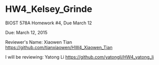 # HW4_Kelsey_Grinde
BIOST 578A Homework #4, Due March 12

Due: March 12, 2015

Reviewer's Name: Xiaowen Tian https://github.com/tianxiaowen/HW4_Xiaowen_Tian

I will be reviewing: Yatong Li https://github.com/yatongli/HW4_yatong_li
